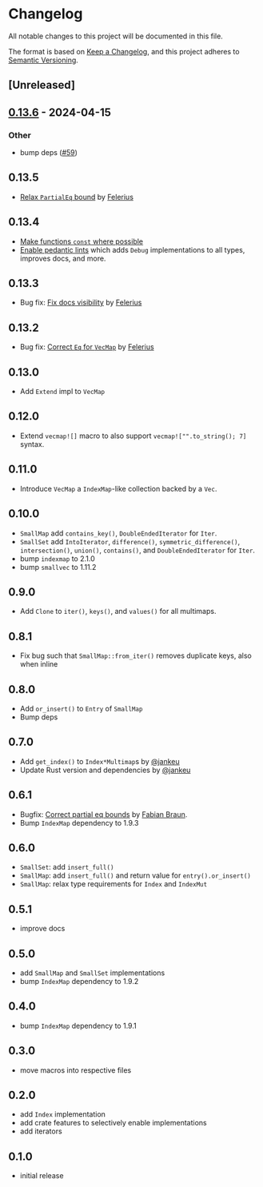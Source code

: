 # Changelog
All notable changes to this project will be documented in this file.

The format is based on [Keep a Changelog](https://keepachangelog.com/en/1.0.0/),
and this project adheres to [Semantic Versioning](https://semver.org/spec/v2.0.0.html).

## [Unreleased]

## [0.13.6](https://github.com/rinde/more_collections/compare/v0.13.5...v0.13.6) - 2024-04-15

### Other
- bump deps ([#59](https://github.com/rinde/more_collections/pull/59))

## 0.13.5
 - [Relax `PartialEq` bound](https://github.com/rinde/more_collections/pull/53) by [Felerius](https://github.com/Felerius)

## 0.13.4
 - [Make functions `const` where possible](https://github.com/rinde/more_collections/pull/50)
 - [Enable pedantic lints](https://github.com/rinde/more_collections/pull/52/files) which adds `Debug` implementations to all types, improves docs, and more.

## 0.13.3
 - Bug fix: [Fix docs visibility](https://github.com/rinde/more_collections/pull/47) by [Felerius](https://github.com/Felerius)

## 0.13.2
 - Bug fix: [Correct `Eq` for `VecMap`](https://github.com/rinde/more_collections/pull/46) by [Felerius](https://github.com/Felerius)

## 0.13.0
 - Add `Extend` impl to `VecMap`

## 0.12.0
 - Extend `vecmap![]` macro to also support `vecmap!["".to_string(); 7]` syntax.

## 0.11.0
 - Introduce `VecMap` a `IndexMap`-like collection backed by a `Vec`.

## 0.10.0
 - `SmallMap` add `contains_key()`, `DoubleEndedIterator` for `Iter`.
 - `SmallSet` add `IntoIterator`, `difference()`, `symmetric_difference()`, `intersection()`, `union()`,  `contains()`, and `DoubleEndedIterator` for `Iter`.
 - bump `indexmap` to 2.1.0
 - bump `smallvec` to 1.11.2

## 0.9.0
 - Add `Clone` to `iter()`, `keys()`, and `values()` for all multimaps.

## 0.8.1
 - Fix bug such that `SmallMap::from_iter()` removes duplicate keys, also when inline

## 0.8.0
 - Add `or_insert()` to `Entry` of `SmallMap`
 - Bump deps

## 0.7.0
 - Add `get_index()` to `Index*Multimap`s by [@jankeu](https://github.com/jankeu)
 - Update Rust version and dependencies by [@jankeu](https://github.com/jankeu)

## 0.6.1
 - Bugfix: [Correct partial eq bounds](https://github.com/rinde/more_collections/pull/18) by [Fabian Braun](https://github.com/fabian-braun).
 - Bump `IndexMap` dependency to 1.9.3

## 0.6.0
 - `SmallSet`: add `insert_full()`
 - `SmallMap`: add `insert_full()` and return value for `entry().or_insert()`
 - `SmallMap`: relax type requirements for `Index` and `IndexMut`

## 0.5.1
 - improve docs

## 0.5.0
 - add `SmallMap` and `SmallSet` implementations
 - bump `IndexMap` dependency to 1.9.2

## 0.4.0
 - bump `IndexMap` dependency to 1.9.1

## 0.3.0
 - move macros into respective files

## 0.2.0
 - add `Index` implementation
 - add crate features to selectively enable implementations
 - add iterators

## 0.1.0
 - initial release
